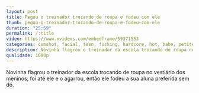 ```yaml
---
layout: post
title: Pegou o treinador trocando de roupa e fodeu com ele
thumb: pegou-o-treinador-trocando-de-roupa-e-fodeu-com-ele
duration: "25:59"
permalink: /:title
video: https://www.xvideos.com/embedframe/59371553
categories: cumshot, facial, teen, fucking, hardcore, hot, babe, petite, blowjob, doggystyle, young, teenie, cheerleader, pussyfucking, big-ass, hardsex, big-cock, small-tits, cum-facial, riley-reid
description: Novinha flagrou o treinador da escola trocando de roupa no vestiário dos meninos, foi até ele e o agarrou, então ele fodeu a sua aluna preferida sem dó.
qualidade: 1080p
---
```

Novinha flagrou o treinador da escola trocando de roupa no vestiário dos meninos, foi até ele e o agarrou, então ele fodeu a sua aluna preferida sem dó.